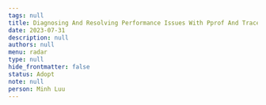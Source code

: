 ```yaml
---
tags: null
title: Diagnosing And Resolving Performance Issues With Pprof And Trace In Go
date: 2023-07-31
description: null
authors: null
menu: radar
type: null
hide_frontmatter: false
status: Adopt
note: null
person: Minh Luu
---
```


